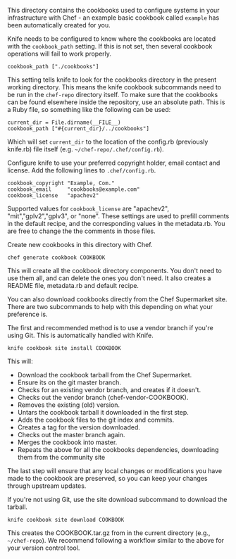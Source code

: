 This directory contains the cookbooks used to configure systems in your infrastructure with Chef - an example basic cookbook called `example` has been automatically created for you.

Knife needs to be configured to know where the cookbooks are located with the `cookbook_path` setting. If this is not set, then several cookbook operations will fail to work properly.

```
cookbook_path ["./cookbooks"]
```

This setting tells knife to look for the cookbooks directory in the present working directory. This means the knife cookbook subcommands need to be run in the `chef-repo` directory itself. To make sure that the cookbooks can be found elsewhere inside the repository, use an absolute path. This is a Ruby file, so something like the following can be used:

```
current_dir = File.dirname(__FILE__)
cookbook_path ["#{current_dir}/../cookbooks"]
```

Which will set `current_dir` to the location of the config.rb (previously knife.rb) file itself (e.g. `~/chef-repo/.chef/config.rb`).

Configure knife to use your preferred copyright holder, email contact and license. Add the following lines to `.chef/config.rb`.

```
cookbook_copyright "Example, Com."
cookbook_email     "cookbooks@example.com"
cookbook_license   "apachev2"
```

Supported values for `cookbook_license` are "apachev2", "mit","gplv2","gplv3", or "none". These settings are used to prefill comments in the default recipe, and the corresponding values in the metadata.rb. You are free to change the the comments in those files.

Create new cookbooks in this directory with Chef.

```
chef generate cookbook COOKBOOK
```

This will create all the cookbook directory components. You don't need to use them all, and can delete the ones you don't need. It also creates a README file, metadata.rb and default recipe.

You can also download cookbooks directly from the Chef Supermarket site. There are two subcommands to help with this depending on what your preference is.

The first and recommended method is to use a vendor branch if you're using Git. This is automatically handled with Knife.

```
knife cookbook site install COOKBOOK
```

This will:

- Download the cookbook tarball from the Chef Supermarket.
- Ensure its on the git master branch.
- Checks for an existing vendor branch, and creates if it doesn't.
- Checks out the vendor branch (chef-vendor-COOKBOOK).
- Removes the existing (old) version.
- Untars the cookbook tarball it downloaded in the first step.
- Adds the cookbook files to the git index and commits.
- Creates a tag for the version downloaded.
- Checks out the master branch again.
- Merges the cookbook into master.
- Repeats the above for all the cookbooks dependencies, downloading them from the community site

The last step will ensure that any local changes or modifications you have made to the cookbook are preserved, so you can keep your changes through upstream updates.

If you're not using Git, use the site download subcommand to download the tarball.

```
knife cookbook site download COOKBOOK
```

This creates the COOKBOOK.tar.gz from in the current directory (e.g., `~/chef-repo`). We recommend following a workflow similar to the above for your version control tool.

